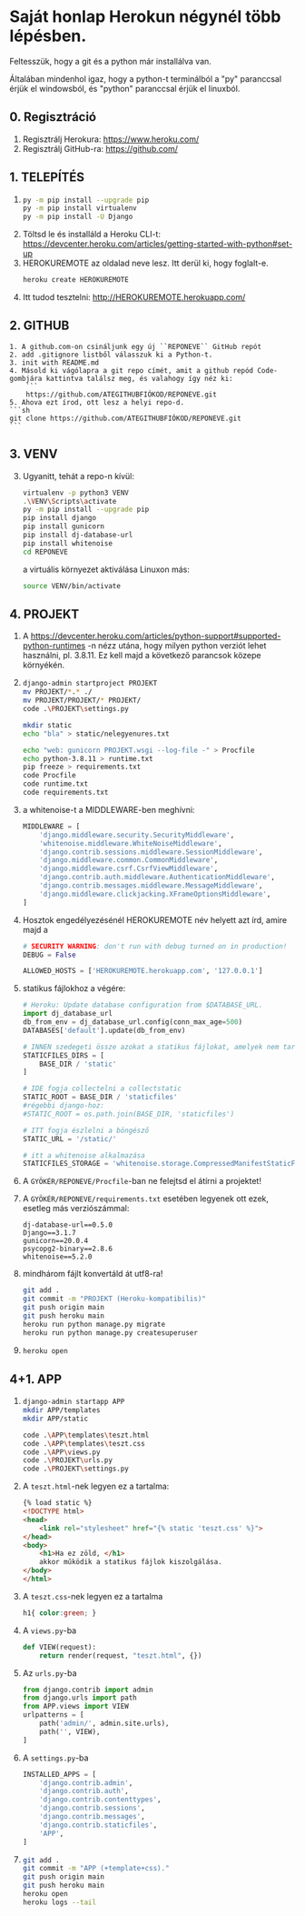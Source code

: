 # Saját honlap Herokun négynél több lépésben.
Feltesszük, hogy a git és a python már installálva van. 

Általában mindenhol igaz, hogy a python-t terminálból a "py" paranccsal érjük el windowsból, és "python" paranccsal érjük el linuxból.

## 0. Regisztráció
1. Regisztrálj Herokura: https://www.heroku.com/
1. Regisztrálj GitHub-ra: https://github.com/


## 1. TELEPÍTÉS
1. 
	```sh
	py -m pip install --upgrade pip
	py -m pip install virtualenv
	py -m pip install -U Django
	```
2. Töltsd le és installáld a Heroku CLI-t: https://devcenter.heroku.com/articles/getting-started-with-python#set-up
3. HEROKUREMOTE az oldalad neve lesz. Itt derül ki, hogy foglalt-e.
	```sh
	heroku create HEROKUREMOTE
	```
4. Itt tudod tesztelni: http://HEROKUREMOTE.herokuapp.com/ 

## 2. GITHUB 
	1. A github.com-on csináljunk egy új ``REPONEVE`` GitHub repót
	2. add .gitignore listből válasszuk ki a Python-t.
	3. init with README.md
	4. Másold ki vágólapra a git repo címét, amit a github repód Code-gombjára kattintva találsz meg, és valahogy így néz ki: 
	    ```
	    https://github.com/ATEGITHUBFIÓKOD/REPONEVE.git
	5. Ahova ezt írod, ott lesz a helyi repo-d.
	```sh
	git clone https://github.com/ATEGITHUBFIÓKOD/REPONEVE.git
	```

## 3. VENV 
3. Ugyanitt, tehát a repo-n kívül: 
	```sh
	virtualenv -p python3 VENV
	.\VENV\Scripts\activate
	py -m pip install --upgrade pip
	pip install django
	pip install gunicorn
	pip install dj-database-url
	pip install whitenoise
	cd REPONEVE
	``` 
	a virtuális környezet aktiválása Linuxon más:
	```sh
	source VENV/bin/activate
	```
## 4. PROJEKT
1. A https://devcenter.heroku.com/articles/python-support#supported-python-runtimes -n nézz utána, hogy milyen python verziót lehet használni, pl. 3.8.11. Ez kell majd a következő parancsok közepe környékén.
2. 
	```sh
	django-admin startproject PROJEKT
	mv PROJEKT/*.* ./
	mv PROJEKT/PROJEKT/* PROJEKT/
	code .\PROJEKT\settings.py

	mkdir static
	echo "bla" > static/nelegyenures.txt

	echo "web: gunicorn PROJEKT.wsgi --log-file -" > Procfile
	echo python-3.8.11 > runtime.txt
	pip freeze > requirements.txt
	code Procfile
	code runtime.txt
	code requirements.txt
	```
	
3. a whitenoise-t a MIDDLEWARE-ben meghívni:
	```py
	MIDDLEWARE = [
	    'django.middleware.security.SecurityMiddleware',
	    'whitenoise.middleware.WhiteNoiseMiddleware',
	    'django.contrib.sessions.middleware.SessionMiddleware',
	    'django.middleware.common.CommonMiddleware',
	    'django.middleware.csrf.CsrfViewMiddleware',
	    'django.contrib.auth.middleware.AuthenticationMiddleware',
	    'django.contrib.messages.middleware.MessageMiddleware',
	    'django.middleware.clickjacking.XFrameOptionsMiddleware',
	]
	```

4. Hosztok engedélyezésénél HEROKUREMOTE név helyett azt írd, amire majd a 
	```py
	# SECURITY WARNING: don't run with debug turned on in production!
	DEBUG = False

	ALLOWED_HOSTS = ['HEROKUREMOTE.herokuapp.com', '127.0.0.1']
	```

5. statikus fájlokhoz a végére:
	```py
	# Heroku: Update database configuration from $DATABASE_URL.
	import dj_database_url
	db_from_env = dj_database_url.config(conn_max_age=500)
	DATABASES['default'].update(db_from_env)

	# INNEN szedegeti össze azokat a statikus fájlokat, amelyek nem tartoznak egyetlen apphoz sem:
	STATICFILES_DIRS = [
	    BASE_DIR / 'static'
	]

	# IDE fogja collectelni a collectstatic
	STATIC_ROOT = BASE_DIR / 'staticfiles'  
	#régebbi django-hoz: 
	#STATIC_ROOT = os.path.join(BASE_DIR, 'staticfiles')

	# ITT fogja észlelni a böngésző
	STATIC_URL = '/static/'

	# itt a whitenoise alkalmazása
	STATICFILES_STORAGE = 'whitenoise.storage.CompressedManifestStaticFilesStorage'
	```
6. A ``GYÖKÉR/REPONEVE/Procfile``-ban ne felejtsd el átírni a projektet!
7. A ``GYÖKÉR/REPONEVE/requirements.txt`` esetében legyenek ott ezek, esetleg más verziószámmal:
	```
	dj-database-url==0.5.0
	Django==3.1.7
	gunicorn==20.0.4
	psycopg2-binary==2.8.6
	whitenoise==5.2.0
	```

8. mindhárom fájlt konvertáld át utf8-ra!
	```sh
	git add .
	git commit -m "PROJEKT (Heroku-kompatibilis)"
	git push origin main
	git push heroku main
	heroku run python manage.py migrate
	heroku run python manage.py createsuperuser
	```
9. 	```sh
	heroku open
	```


## 4+1. APP 
1.
	```sh
	django-admin startapp APP
	mkdir APP/templates
	mkdir APP/static

	code .\APP\templates\teszt.html
	code .\APP\templates\teszt.css
	code .\APP\views.py
	code .\PROJEKT\urls.py
	code .\PROJEKT\settings.py
	```
2. A ``teszt.html``-nek legyen ez a tartalma:
	```html
	{% load static %}
	<!DOCTYPE html>
	<head>
	    <link rel="stylesheet" href="{% static 'teszt.css' %}">
	</head>
	<body>
	    <h1>Ha ez zöld, </h1>
	    akkor működik a statikus fájlok kiszolgálása.
	</body>
	</html>
	```
3. A ``teszt.css``-nek legyen ez a tartalma
	```css
	h1{ color:green; }
	```
4.  A ``views.py``-ba
	```py
	def VIEW(request):
	    return render(request, "teszt.html", {})
	```
5. Az ``urls.py``-ba
	```py
	from django.contrib import admin
	from django.urls import path
	from APP.views import VIEW
	urlpatterns = [
	    path('admin/', admin.site.urls),
	    path('', VIEW),
	]
	```
6. A ``settings.py``-ba
	```py
	INSTALLED_APPS = [
	    'django.contrib.admin',
	    'django.contrib.auth',
	    'django.contrib.contenttypes',
	    'django.contrib.sessions',
	    'django.contrib.messages',
	    'django.contrib.staticfiles',
	    'APP',
	]
	```
7. 
	```sh
	git add .
	git commit -m "APP (+template+css)."
	git push origin main
	git push heroku main
	heroku open
	heroku logs --tail
	```
